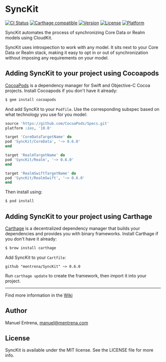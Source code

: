 # SyncKit

[![CI Status](http://img.shields.io/travis/mentrena/SyncKit.svg?style=flat)](https://travis-ci.org/mentrena/SyncKit)
[![Carthage compatible](https://img.shields.io/badge/Carthage-compatible-4BC51D.svg?style=flat)](https://github.com/Carthage/Carthage)
[![Version](https://img.shields.io/cocoapods/v/SyncKit.svg?style=flat)](http://cocoapods.org/pods/SyncKit)
[![License](https://img.shields.io/cocoapods/l/SyncKit.svg?style=flat)](http://cocoapods.org/pods/SyncKit)
[![Platform](https://img.shields.io/cocoapods/p/SyncKit.svg?style=flat)](http://cocoapods.org/pods/SyncKit)

SyncKit automates the process of synchronizing Core Data or Realm models using CloudKit.

SyncKit uses introspection to work with any model. It sits next to your Core Data or Realm stack, making it easy to opt in or out of synchronization without imposing any requirements on your model.

## Adding SyncKit to your project using Cocoapods

[CocoaPods](http://cocoapods.org) is a dependency manager for Swift and Objective-C Cocoa projects. Install Cocoapods if you don't have it already:

```bash
$ gem install cocoapods
```

And add SyncKit to your `Podfile`. Use the corresponding subspec based on what technology you use for you model:

```ruby
source 'https://github.com/CocoaPods/Specs.git'
platform :ios, '10.0'

target 'CoreDataTargetName' do
pod 'SyncKit/CoreData', '~> 0.6.0'
end

target 'RealmTargetName' do
pod 'SyncKit/Realm', '~> 0.6.0'
end

target 'RealmSwiftTargetName' do
pod 'SyncKit/RealmSwift', '~> 0.6.0'
end
```

Then install using:

```bash
$ pod install
```

## Adding SyncKit to your project using Carthage

[Carthage](https://github.com/Carthage/Carthage) is a decentralized dependency manager that builds your dependencies and provides you with binary frameworks. Install Carthage if you don't have it already:

```bash
$ brew install carthage
```

Add SyncKit to your `Cartfile`:

```
github "mentrena/SyncKit" ~> 0.6.0
```

Run `carthage update` to create the framework, then import it into your project.

***

Find more information in the [Wiki](https://github.com/mentrena/SyncKit/wiki)
    

## Author

Manuel Entrena, manuel@mentrena.com

## License

SyncKit is available under the MIT license. See the LICENSE file for more info.
